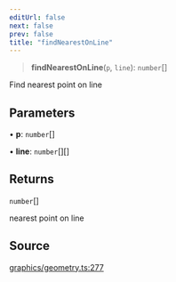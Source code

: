 ```yaml
---
editUrl: false
next: false
prev: false
title: "findNearestOnLine"
---
```


> **findNearestOnLine**(`p`, `line`): `number`[]

Find nearest point on line

## Parameters

• **p**: `number`[]

• **line**: `number`[][]

## Returns

`number`[]

nearest point on line

## Source

[graphics/geometry.ts:277](https://github.com/dakhetov/dgmjs/blob/main/packages/core/src/graphics/geometry.ts#L277)
